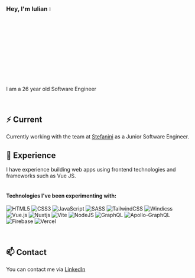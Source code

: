 ### Hey, I'm Iulian <img src="https://media.giphy.com/media/hvRJCLFzcasrR4ia7z/giphy.gif" width="5%">

I am a 26 year old Software Engineer 

<br/>

## ⚡ Current

Currently working with the team at [Stefanini](https://stefanini.com/en) as a Junior Software Engineer.
<br/>

## 🌿 Experience

I have experience building web apps using frontend technologies and frameworks such as Vue JS.
</br>
</br>
#### Technologies I've been experimenting with:
![HTML5](https://img.shields.io/badge/html5-%23E34F26.svg?style=for-the-badge&logo=html5&logoColor=white)
![CSS3](https://img.shields.io/badge/css3-%231572B6.svg?style=for-the-badge&logo=css3&logoColor=white)
![JavaScript](https://img.shields.io/badge/javascript-%23323330.svg?style=for-the-badge&logo=javascript&logoColor=%23F7DF1E)
![SASS](https://img.shields.io/badge/SASS-hotpink.svg?style=for-the-badge&logo=SASS&logoColor=white)
![TailwindCSS](https://img.shields.io/badge/tailwindcss-%2338B2AC.svg?style=for-the-badge&logo=tailwind-css&logoColor=white)
![Windicss](https://img.shields.io/badge/windicss-48B0F1.svg?style=for-the-badge&logo=windi-css&logoColor=white)
![Vue.js](https://img.shields.io/badge/vuejs-%2335495e.svg?style=for-the-badge&logo=vuedotjs&logoColor=%234FC08D)
![Nuxtjs](https://img.shields.io/badge/Nuxt-002E3B?style=for-the-badge&logo=nuxtdotjs&logoColor=#00DC82)
![Vite](https://img.shields.io/badge/vite-%23646CFF.svg?style=for-the-badge&logo=vite&logoColor=white)
![NodeJS](https://img.shields.io/badge/node.js-6DA55F?style=for-the-badge&logo=node.js&logoColor=white)
![GraphQL](https://img.shields.io/badge/-GraphQL-E10098?style=for-the-badge&logo=graphql&logoColor=white)
![Apollo-GraphQL](https://img.shields.io/badge/-ApolloGraphQL-311C87?style=for-the-badge&logo=apollo-graphql)
![Firebase](https://img.shields.io/badge/Firebase-039BE5?style=for-the-badge&logo=Firebase&logoColor=white)
![Vercel](https://img.shields.io/badge/vercel-%23000000.svg?style=for-the-badge&logo=vercel&logoColor=white)

<br/>

## 📫 Contact

You can contact me via [LinkedIn](https://www.linkedin.com/in/iulian-ursu-28006625a/)

